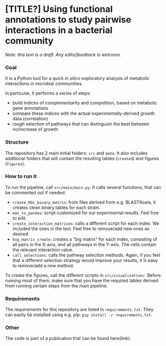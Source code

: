 # [TITLE?] Using functional annotations to study pairwise interactions in a bacterial community

_Note: this text is a draft. Any edits/feedback is welcome._

### Goal
It is a Python tool for a quick _in silico_ exploratory analysis of metabolic interactions in
microbial communities.

In particular, it performs a series of steps:

- build indices of complementarity and competition, based on metabolic gene annotations
- compare these indices with the actual experimentally-derived growth data (correlation)
- rough selection of pathways that can distinguish the best between no/increase of growth

### Structure
The repository has 2 main initial folders: `src` and `data`. It also includes additional folders
that will contain the resulting tables (`created`) and figures (`figures`).

### How to run it

To run the pipeline, call `src/main/main.py`.
It calls several functions, that can be commented out if needed:
    
- `create_KOs_binary_matrix`: from files derived from e.g. BLASTKoala, it creates clean binary tables for each strain.
- `mat_to_pandas`: script customized for our experimental results. Feel free to edit.
- `create_interaction_matrices`: calls a different script for each index.
We included the ones in the text. Feel free to remove/add new ones as desired.
- `big_matrix_create`: creates a "big matrix" for each index, consisting of all pairs in the X-axis,
and all pathways in the Y-axis. The cells contain the relevant interaction value.
- `call_selections`: calls the pathway selection methods. Again, if you feel that
    a different selection strategy would improve your results, it is easy to remove/add a new method.

To create the figures, call the different scripts in `src/visualization/`.
Before running most of them, make sure that you have the required tables derived from running certain 
steps from the main pipeline.

### Requirements

The requirements for this repository are listed in `requirements.txt`. 
They can easily be installed using e.g. pip: `pip install -r requirements.txt`.

### Other
The code is part of a publication that can be found here(link).